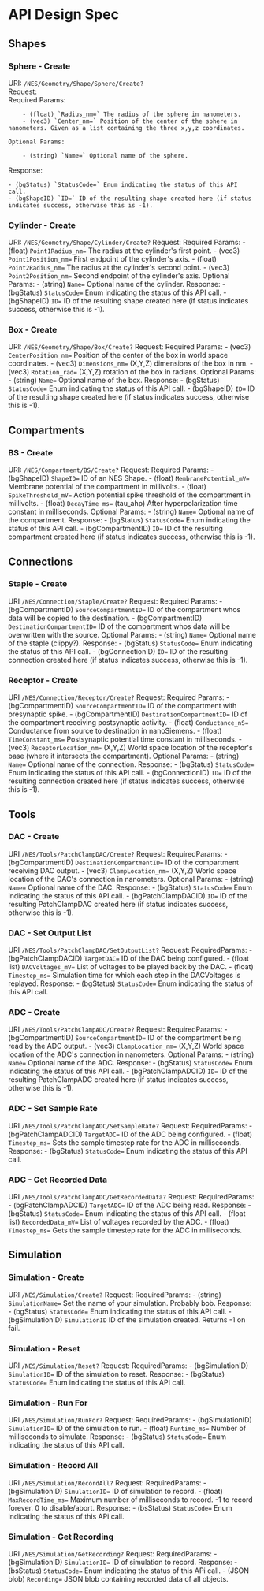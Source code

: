 # API Design Spec



## Shapes

### Sphere - Create

URI: `/NES/Geometry/Shape/Sphere/Create?`  
Request:  
    Required Params:  

        - (float) `Radius_nm=` The radius of the sphere in nanometers.
        - (vec3) `Center_nm=` Position of the center of the sphere in nanometers. Given as a list containing the three x,y,z coordinates.

    Optional Params:  

        - (string) `Name=` Optional name of the sphere.

Response:  

    - (bgStatus) `StatusCode=` Enum indicating the status of this API call.
    - (bgShapeID) `ID=` ID of the resulting shape created here (if status indicates success, otherwise this is -1).

### Cylinder - Create
URI: `/NES/Geometry/Shape/Cylinder/Create?`
Request:
    Required Params:
        - (float) `Point1Radius_nm=` The radius at the cylinder's first point.
        - (vec3) `Point1Position_nm=` First endpoint of the cylinder's axis.
        - (float) `Point2Radius_nm=` The radius at the cylinder's second point.
        - (vec3) `Point2Position_nm=` Second endpoint of the cylinder's axis.
    Optional Params:
        - (string) `Name=` Optional name of the cylinder.
Response:
    - (bgStatus) `StatusCode=` Enum indicating the status of this API call.
    - (bgShapeID) `ID=` ID of the resulting shape created here (if status indicates success, otherwise this is -1).

### Box - Create
URI: `/NES/Geometry/Shape/Box/Create?`
Request:
    Required Params:
        - (vec3) `CenterPosition_nm=` Position of the center of the box in world space coordinates.
        - (vec3) `Dimensions_nm=` (X,Y,Z) dimensions of the box in nm.
        - (vec3) `Rotation_rad=` (X,Y,Z) rotation of the box in radians.
    Optional Params:
        - (string) `Name=` Optional name of the box.
Response:
    - (bgStatus) `StatusCode=` Enum indicating the status of this API call.
    - (bgShapeID) `ID=` ID of the resulting shape created here (if status indicates success, otherwise this is -1).



## Compartments

### BS - Create
URI: `/NES/Compartment/BS/Create?`
Request:
    Required Params:
        - (bgShapeID) `ShapeID=` ID of an NES Shape.
        - (float) `MembranePotential_mV=` Membrane potential of the compartment in millivolts.
        - (float) `SpikeThreshold_mV=` Action potential spike threshold of the compartment in millivolts.
        - (float) `DecayTime_ms=` (tau_ahp) After hyperpolarization time constant in milliseconds.
    Optional Params:
        - (string) `Name=` Optional name of the compartment.
Response:
    - (bgStatus) `StatusCode=` Enum indicating the status of this API call.
    - (bgCompartmentID) `ID=` ID of the resulting compartment created here (if status indicates success, otherwise this is -1).


## Connections

### Staple - Create
URI `/NES/Connection/Staple/Create?`
Request:
    Required Params:
        - (bgCompartmentID) `SourceCompartmentID=` ID of the compartment whos data will be copied to the destination.
        - (bgCompartmentID) `DestinationCompartmentID=` ID of the compartment whos data will be overwritten with the source.
    Optional Params:
        - (string) `Name=` Optional name of the staple (clippy?).
Response:
    - (bgStatus) `StatusCode=` Enum indicating the status of this API call.
    - (bgConnectionID) `ID=` ID of the resulting connection created here (if status indicates success, otherwise this is -1).

### Receptor - Create
URI `/NES/Connection/Receptor/Create?`
Request:
    Required Params:
        - (bgCompartmentID) `SourceCompartmentID=` ID of the compartment with presynaptic spike.
        - (bgCompartmentID) `DestinationCompartmentID=` ID of the compartment receiving postsynaptic activity.
        - (float) `Conductance_nS=` Conductance from source to destination in nanoSiemens.
        - (float) `TimeConstant_ms=` Postsynaptic potential time constant in milliseconds.
        - (vec3) `ReceptorLocation_nm=` (X,Y,Z) World space location of the receptor's base (where it intersects the compartment).
    Optional Params:
        - (string) `Name=` Optional name of the connection.
Response:
    - (bgStatus) `StatusCode=` Enum indicating the status of this API call.
    - (bgConnectionID) `ID=` ID of the resulting connection created here (if status indicates success, otherwise this is -1).



## Tools

### DAC - Create
URI `/NES/Tools/PatchClampDAC/Create?`
Request:
    RequiredParams:
        - (bgCompartmentID) `DestinationCompartmentID=` ID of the compartment receiving DAC output.
        - (vec3) `ClampLocation_nm=` (X,Y,Z) World space location of the DAC's connection in nanometers.
    Optional Params:
        - (string) `Name=` Optional name of the DAC.
Response:
    - (bgStatus) `StatusCode=` Enum indicating the status of this API call.
    - (bgPatchClampDACID) `ID=` ID of the resulting PatchClampDAC created here (if status indicates success, otherwise this is -1).

### DAC - Set Output List
URI `/NES/Tools/PatchClampDAC/SetOutputList?`
Request:
    RequiredParams:
        - (bgPatchClampDACID) `TargetDAC=` ID of the DAC being configured.
        - (float list) `DACVoltages_mV=` List of voltages to be played back by the DAC.
        - (float) `Timestep_ms=` Simulation time for which each step in the DACVoltages is replayed. 
Response:
    - (bgStatus) `StatusCode=` Enum indicating the status of this API call.



### ADC - Create
URI `/NES/Tools/PatchClampADC/Create?`
Request:
    RequiredParams:
        - (bgCompartmentID) `SourceCompartmentID=` ID of the compartment being read by the ADC output.
        - (vec3) `ClampLocation_nm=` (X,Y,Z) World space location of the ADC's connection in nanometers.
    Optional Params:
        - (string) `Name=` Optional name of the ADC.
Response:
    - (bgStatus) `StatusCode=` Enum indicating the status of this API call.
    - (bgPatchClampADCID) `ID=` ID of the resulting PatchClampADC created here (if status indicates success, otherwise this is -1).


### ADC - Set Sample Rate
URI `/NES/Tools/PatchClampADC/SetSampleRate?`
Request:
    RequiredParams:
        - (bgPatchClampADCID) `TargetADC=` ID of the ADC being configured.
        - (float) `Timestep_ms=` Sets the sample timestep rate for the ADC in milliseconds. 
Response:
    - (bgStatus) `StatusCode=` Enum indicating the status of this API call.


### ADC - Get Recorded Data
URI `/NES/Tools/PatchClampADC/GetRecordedData?`
Request:
    RequiredParams:
        - (bgPatchClampADCID) `TargetADC=` ID of the ADC being read.
Response:
    - (bgStatus) `StatusCode=` Enum indicating the status of this API call.
    - (float list) `RecordedData_mV=` List of voltages recorded by the ADC.
    - (float) `Timestep_ms=` Gets the sample timestep rate for the ADC in milliseconds. 




## Simulation

### Simulation - Create
URI `/NES/Simulation/Create?`
Request:
    RequiredParams:
        - (string) `SimulationName=` Set the name of your simulation. Probably bob. 
Response:
    - (bgStatus) `StatusCode=` Enum indicating the status of this API call.
    - (bgSimulationID) `SimulationID` ID of the simulation created. Returns -1 on fail.


### Simulation - Reset
URI `/NES/Simulation/Reset?`
Request:
    RequiredParams:
        - (bgSimulationID) `SimulationID=` ID of the simulation to reset. 
Response:
    - (bgStatus) `StatusCode=` Enum indicating the status of this API call.


### Simulation - Run For
URI `/NES/Simulation/RunFor?`
Request:
    RequiredParams:
        - (bgSimulationID) `SimulationID=` ID of the simulation to run.
        - (float) `Runtime_ms=` Number of milliseconds to simulate.
Response:
    - (bgStatus) `StatusCode=` Enum indicating the status of this API call.

### Simulation - Record All
URI `/NES/Simulation/RecordAll?`
Request:
    RequiredParams:
        - (bgSimulationID) `SimulationID=` ID of simulation to record.
        - (float) `MaxRecordTime_ms=` Maximum number of milliseconds to record. -1 to record forever. 0 to disable/abort.
Response:
    - (bsStatus) `StatusCode=` Enum indicating the status of this APi call.

### Simulation - Get Recording
URI `/NES/Simulation/GetRecording?`
Request:
    RequiredParams:
        - (bgSimulationID) `SimulationID=` ID of simulation to record.
Response:
    - (bsStatus) `StatusCode=` Enum indicating the status of this APi call.
    - (JSON blob) `Recording=` JSON blob containing recorded data of all objects.
